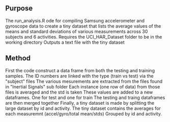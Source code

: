 ## Purpose
The run_analysis.R ode for compiling Samsung accelerometer and gyroscope data
to create a tiny dataset that lists the average values of the means
and standard deviations of various measurements across 30 subjects and
6 activities. Requires the UCI_HAR_Dataset folder to be in the working directory
Outputs a text file with the tiny dataset

## Method
First the code construct a data frame from both the testing and training samples.
The ID numbers are linked with the type (train vs test) via the "subject" files
The various mesurements are extracted from the files found in "Inertial Signals" sub folder
Each instance (one row of data) from those files is averaged and the std is taken
These values are  added to a new dataframes. One for test and one for train
The testing and traing dataframes are then merged together
Finally, a tiny dataset is made by splitting the large dataset by id and activity.
The tiny dataset contains the averages for each measuremnt (accel/gyro/total mean/stds)
Grouped by id and activity.

